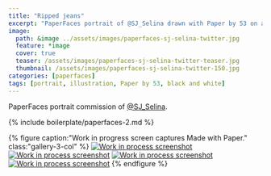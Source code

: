 ```yaml
---
title: "Ripped jeans"
excerpt: "PaperFaces portrait of @SJ_Selina drawn with Paper by 53 on an iPad."
image: 
  path: &image ../assets/images/paperfaces-sj-selina-twitter.jpg 
  feature: *image
  cover: true
  teaser: /assets/images/paperfaces-sj-selina-twitter-teaser.jpg
  thumbnail: /assets/images/paperfaces-sj-selina-twitter-150.jpg
categories: [paperfaces]
tags: [portrait, illustration, Paper by 53, black and white]
---
```


PaperFaces portrait commission of [@SJ_Selina](https://twitter.com/SJ_Selina).

{% include boilerplate/paperfaces-2.md %}

{% figure caption:"Work in progress screen captures Made with Paper." class:"gallery-3-col" %}
[![Work in process screenshot](/assets/images/paperfaces-sj-selina-process-1-600.jpg)](/assets/images/paperfaces-sj-selina-process-1-lg.jpg) [![Work in process screenshot](/assets/images/paperfaces-sj-selina-process-2-600.jpg)](/assets/images/paperfaces-sj-selina-process-2-lg.jpg) [![Work in process screenshot](/assets/images/paperfaces-sj-selina-process-3-600.jpg)](/assets/images/paperfaces-sj-selina-process-3-lg.jpg) [![Work in process screenshot](/assets/images/paperfaces-sj-selina-process-4-600.jpg)](/assets/images/paperfaces-sj-selina-process-4-lg.jpg)
{% endfigure %}
